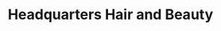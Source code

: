 ---
title: "Headquarters Hair and Beauty"
url: /derby/headquarters-hair-and-beauty/
shop: beauty
---